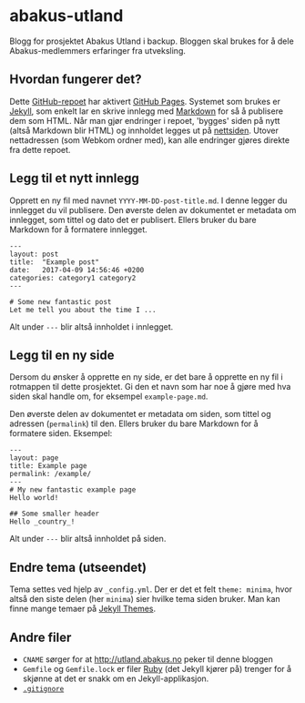 # abakus-utland
Blogg for prosjektet Abakus Utland i backup. Bloggen skal brukes for å dele Abakus-medlemmers erfaringer fra utveksling.

## Hvordan fungerer det?
Dette [GitHub-repoet](https://help.github.com/articles/about-repositories/) har aktivert [GitHub Pages](https://pages.github.com/). Systemet som brukes er [Jekyll](http://jekyllrb.com), som enkelt lar en skrive innlegg med [Markdown](https://github.com/adam-p/markdown-here/wiki/Markdown-Cheatsheet) for så å publisere dem som HTML. Når man gjør endringer i repoet, 'bygges' siden på nytt (altså Markdown blir HTML) og innholdet legges ut på [nettsiden](http://utland.abakus.no). Utover nettadressen (som Webkom ordner med), kan alle endringer gjøres direkte fra dette repoet.

## Legg til et nytt innlegg
Opprett en ny fil med navnet `YYYY-MM-DD-post-title.md`. I denne legger du innlegget du vil publisere.
Den øverste delen av dokumentet er metadata om innlegget, som tittel og dato det er publisert. Ellers bruker du bare Markdown for å formatere innlegget.

    ---
    layout: post
    title:  "Example post"
    date:   2017-04-09 14:56:46 +0200
    categories: category1 category2
    ---

    # Some new fantastic post
    Let me tell you about the time I ... 

Alt under `---` blir altså innholdet i innlegget.

## Legg til en ny side
Dersom du ønsker å opprette en ny side, er det bare å opprette en ny fil i rotmappen til dette prosjektet. Gi den et navn som har noe å gjøre med hva siden skal handle om, for eksempel `example-page.md`.

Den øverste delen av dokumentet er metadata om siden, som tittel og adressen (`permalink`) til den. Ellers bruker du bare Markdown for å formatere siden. Eksempel:

    ---
    layout: page
    title: Example page
    permalink: /example/
    ---
    # My new fantastic example page
    Hello world!
    
    ## Some smaller header
    Hello _country_!
    
Alt under `---` blir altså innholdet på siden.

## Endre tema (utseendet)
Tema settes ved hjelp av `_config.yml`. Der er det et felt `theme: minima`, hvor altså den siste delen (her `minima`) sier hvilke tema siden bruker. Man kan finne mange temaer på [Jekyll Themes](http://jekyllthemes.org/).

## Andre filer
* `CNAME` sørger for at http://utland.abakus.no peker til denne bloggen
* `Gemfile` og `Gemfile.lock` er filer [Ruby](https://www.ruby-lang.org/en/) (det Jekyll kjører på) trenger for å skjønne at det er snakk om en Jekyll-applikasjon.
* [`.gitignore`](https://git-scm.com/docs/gitignore)
